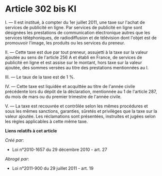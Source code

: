 # Article 302 bis KI

I. ― Il est institué, à compter du 1er juillet 2011, une taxe sur l'achat de services de publicité en ligne. Par services de
publicité en ligne sont désignées les prestations de communication électronique autres que les services téléphoniques, de
radiodiffusion et de télévision dont l'objet est de promouvoir l'image, les produits ou les services du preneur. 

II. ― Cette taxe est due par tout preneur, assujetti à la taxe sur la valeur ajoutée au sens de l'article 256 A et établi en
France, de services de publicité en ligne et est assise sur le montant, hors taxe sur la valeur ajoutée, des sommes versées
au titre des prestations mentionnées au I. 

III. ― Le taux de la taxe est de 1 %. 

IV. ― Cette taxe est liquidée et acquittée au titre de l'année civile précédente lors du dépôt de la déclaration, mentionnée
au 1 de l'article 287, du mois de mars ou du premier trimestre de l'année civile. 

V. ― La taxe est recouvrée et contrôlée selon les mêmes procédures et sous les mêmes sanctions, garanties, sûretés et
privilèges que la taxe sur la valeur ajoutée. Les réclamations sont présentées, instruites et jugées selon les règles
applicables à cette même taxe.

**Liens relatifs à cet article**

_Créé par_:

  - Loi n°2010-1657 du 29 décembre 2010 - art. 27

_Abrogé par_:

  - Loi n°2011-900 du 29 juillet 2011 - art. 19
